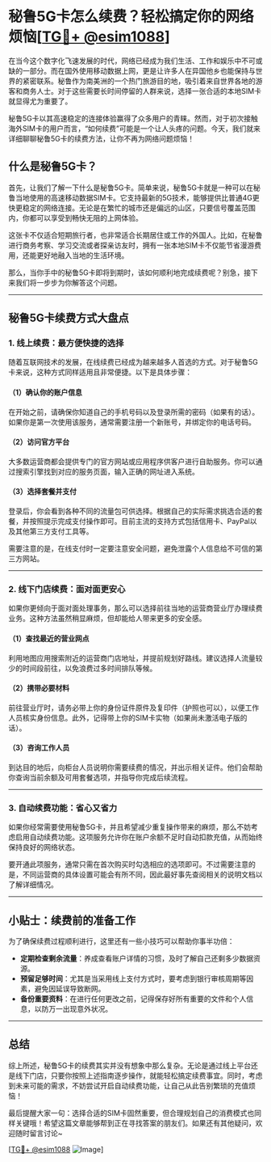 # 秘鲁5G卡怎么续费？轻松搞定你的网络烦恼[[TG💪+ @esim1088](https://t.me/s/esim1088)]

在当今这个数字化飞速发展的时代，网络已经成为我们生活、工作和娱乐中不可或缺的一部分。而在国外使用移动数据上网，更是让许多人在异国他乡也能保持与世界的紧密联系。秘鲁作为南美洲的一个热门旅游目的地，吸引着来自世界各地的游客和商务人士。对于这些需要长时间停留的人群来说，选择一张合适的本地SIM卡就显得尤为重要了。

秘鲁5G卡以其高速稳定的连接体验赢得了众多用户的青睐。然而，对于初次接触海外SIM卡的用户而言，“如何续费”可能是一个让人头疼的问题。今天，我们就来详细聊聊秘鲁5G卡的续费方法，让你不再为网络问题烦恼！

## 什么是秘鲁5G卡？

首先，让我们了解一下什么是秘鲁5G卡。简单来说，秘鲁5G卡就是一种可以在秘鲁当地使用的高速移动数据SIM卡。它支持最新的5G技术，能够提供比普通4G更快更稳定的网络连接。无论是在繁忙的城市还是偏远的山区，只要信号覆盖范围内，你都可以享受到畅快无阻的上网体验。

这张卡不仅适合短期旅行者，也非常适合长期居住或工作的外国人。比如，在秘鲁进行商务考察、学习交流或者探亲访友时，拥有一张本地SIM卡不仅能节省漫游费用，还能更好地融入当地的生活环境。

那么，当你手中的秘鲁5G卡即将到期时，该如何顺利地完成续费呢？别急，接下来我们将一步步为你解答这个问题。

---

## 秘鲁5G卡续费方式大盘点

### 1. **线上续费：最方便快捷的选择**

随着互联网技术的发展，在线续费已经成为越来越多人首选的方式。对于秘鲁5G卡来说，这种方式同样适用且非常便捷。以下是具体步骤：

#### （1）确认你的账户信息
在开始之前，请确保你知道自己的手机号码以及登录所需的密码（如果有的话）。如果你是第一次使用该服务，通常需要注册一个新账号，并绑定你的电话号码。

#### （2）访问官方平台
大多数运营商都会提供专门的官方网站或应用程序供客户进行自助服务。你可以通过搜索引擎找到对应的服务页面，输入正确的网址进入系统。

#### （3）选择套餐并支付
登录后，你会看到各种不同的流量包可供选择。根据自己的实际需求挑选合适的套餐，并按照提示完成支付操作即可。目前主流的支持方式包括信用卡、PayPal以及其他第三方支付工具等。

需要注意的是，在线支付时一定要注意安全问题，避免泄露个人信息给不可信的第三方网站。

---

### 2. **线下门店续费：面对面更安心**

如果你更倾向于面对面处理事务，那么可以选择前往当地的运营商营业厅办理续费业务。这种方法虽然稍显麻烦，但却能给人带来更多的安全感。

#### （1）查找最近的营业网点
利用地图应用搜索附近的运营商门店地址，并提前规划好路线。建议选择人流量较少的时间段前往，以免浪费过多时间排队等候。

#### （2）携带必要材料
前往营业厅时，请务必带上你的身份证件原件及复印件（护照也可以），以便工作人员核实身份信息。此外，记得带上你的SIM卡实物（如果尚未激活电子版的话）。

#### （3）咨询工作人员
到达目的地后，向柜台人员说明你需要续费的情况，并出示相关证件。他们会帮助你查询当前余额及可用套餐选项，并指导你完成后续流程。

---

### 3. **自动续费功能：省心又省力**

如果你经常需要使用秘鲁5G卡，并且希望减少重复操作带来的麻烦，那么不妨考虑启用自动续费功能。这项服务允许你在账户余额不足时自动扣款充值，从而始终保持良好的网络状态。

要开通此项服务，通常只需在首次购买时勾选相应的选项即可。不过需要注意的是，不同运营商的具体设置可能会有所不同，因此最好事先查阅相关的说明文档以了解详细情况。

---

## 小贴士：续费前的准备工作

为了确保续费过程顺利进行，这里还有一些小技巧可以帮助你事半功倍：

- **定期检查剩余流量**：养成查看账户详情的习惯，及时了解自己还剩多少数据资源。
- **预留足够时间**：尤其是当采用线上支付方式时，要考虑到银行审核周期等因素，避免因延误导致断网。
- **备份重要资料**：在进行任何更改之前，记得保存好所有重要的文件和个人信息，以防万一出现意外状况。

---

## 总结

综上所述，秘鲁5G卡的续费其实并没有想象中那么复杂。无论是通过线上平台还是线下门店，只要你按照上述指南逐步操作，就能轻松搞定续费事宜。同时，考虑到未来可能的需求，不妨尝试开启自动续费功能，让自己从此告别繁琐的充值烦恼！

最后提醒大家一句：选择合适的SIM卡固然重要，但合理规划自己的消费模式也同样关键哦！希望这篇文章能够帮到正在寻找答案的朋友们。如果还有其他疑问，欢迎随时留言讨论~

[[TG💪+ @esim1088](https://t.me/s/esim1088) ![Image](https://i.postimg.cc/4NQfJmqS/Snipaste-2025-05-13-00-14-12.png)]